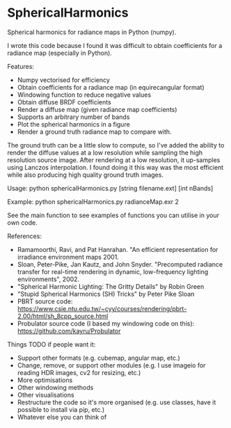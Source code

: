 # SphericalHarmonics
Spherical harmonics for radiance maps in Python (numpy). 

I wrote this code because I found it was difficult to obtain coefficients for a radiance map (especially in Python).

Features:
- Numpy vectorised for efficiency
- Obtain coefficients for a radiance map (in equirecangular format)
- Windowing function to reduce negative values
- Obtain diffuse BRDF coefficients
- Render a diffuse map (given radiance map coefficients)
- Supports an arbitrary number of bands 
- Plot the spherical harmonics in a figure
- Render a ground truth radiance map to compare with. 

The ground truth can be a little slow to compute, so I've added the ability to render the diffuse values at a low resolution while sampling the high resolution source image. After rendering at a low resolution, it up-samples using Lanczos interpolation. I found doing it this way was the most efficient while also producing high quality ground truth images.

Usage:
python sphericalHarmonics.py [string filename.ext] [int nBands]

Example:
python sphericalHarmonics.py radianceMap.exr 2

See the main function to see examples of functions you can utilise in your own code.

References:
- Ramamoorthi, Ravi, and Pat Hanrahan. "An efficient representation for irradiance environment maps 2001.
- Sloan, Peter-Pike, Jan Kautz, and John Snyder. "Precomputed radiance transfer for real-time rendering in dynamic, low-frequency lighting environments", 2002.
- "Spherical Harmonic Lighting: The Gritty Details" by Robin Green
- "Stupid Spherical Harmonics (SH) Tricks" by Peter Pike Sloan
- PBRT source code: https://www.csie.ntu.edu.tw/~cyy/courses/rendering/pbrt-2.00/html/sh_8cpp_source.html
- Probulator source code (I based my windowing code on this): https://github.com/kayru/Probulator

Things TODO if people want it:
- Support other formats (e.g. cubemap, angular map, etc.)
- Change, remove, or support other modules (e.g. I use imageio for reading HDR images, cv2 for resizing, etc.)
- More optimisations
- Other windowing methods
- Other visualisations
- Restructure the code so it's more organised (e.g. use classes, have it possible to install via pip, etc.)
- Whatever else you can think of


